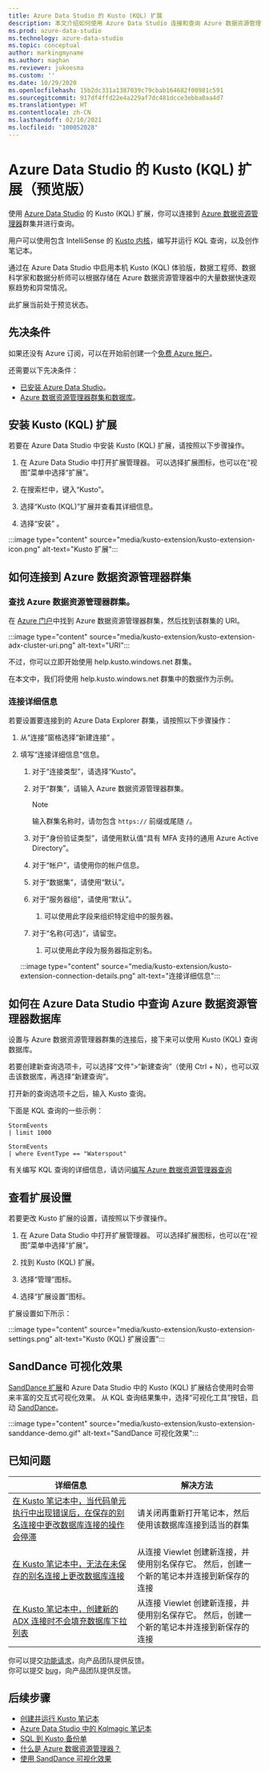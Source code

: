 ```yaml
---
title: Azure Data Studio 的 Kusto (KQL) 扩展
description: 本文介绍如何使用 Azure Data Studio 连接和查询 Azure 数据资源管理器群集。
ms.prod: azure-data-studio
ms.technology: azure-data-studio
ms.topic: conceptual
author: markingmyname
ms.author: maghan
ms.reviewer: jukoesma
ms.custom: ''
ms.date: 10/29/2020
ms.openlocfilehash: 15b2dc331a1387039c79cbab164682f00981c591
ms.sourcegitcommit: 917df4ffd22e4a229af7dc481dcce3ebba0aa4d7
ms.translationtype: HT
ms.contentlocale: zh-CN
ms.lasthandoff: 02/10/2021
ms.locfileid: "100052028"
---
```

# <a name="kusto-kql-extension-for-azure-data-studio-preview"></a>Azure Data Studio 的 Kusto (KQL) 扩展（预览版）

使用 [Azure Data Studio](../what-is-azure-data-studio.md) 的 Kusto (KQL) 扩展，你可以连接到 [Azure 数据资源管理器](/azure/data-explorer/data-explorer-overview)群集并进行查询。

用户可以使用包含 IntelliSense 的 [Kusto 内核](../notebooks/notebooks-kusto-kernel.md)，编写并运行 KQL 查询，以及创作笔记本。

通过在 Azure Data Studio 中启用本机 Kusto (KQL) 体验版，数据工程师、数据科学家和数据分析师可以根据存储在 Azure 数据资源管理器中的大量数据快速观察趋势和异常情况。

此扩展当前处于预览状态。

## <a name="prerequisites"></a>先决条件

如果还没有 Azure 订阅，可以在开始前创建一个[免费 Azure 帐户](https://azure.microsoft.com/free/)。

还需要以下先决条件：

- [已安装 Azure Data Studio](../download-azure-data-studio.md)。
- [Azure 数据资源管理器群集和数据库](/azure/data-explorer/create-cluster-database-portal)。

## <a name="install-the-kusto-kql-extension"></a>安装 Kusto (KQL) 扩展

若要在 Azure Data Studio 中安装 Kusto (KQL) 扩展，请按照以下步骤操作。

1. 在 Azure Data Studio 中打开扩展管理器。 可以选择扩展图标，也可以在“视图”菜单中选择“扩展”。

2. 在搜索栏中，键入“Kusto”。

3. 选择“Kusto (KQL)”扩展并查看其详细信息。

4. 选择“安装”  。

:::image type="content" source="media/kusto-extension/kusto-extension-icon.png" alt-text="Kusto 扩展":::

## <a name="how-to-connect-to-an-azure-data-explorer-cluster"></a>如何连接到 Azure 数据资源管理器群集

### <a name="find-your-azure-data-explorer-cluster"></a>查找 Azure 数据资源管理器群集。

在 [Azure 门户](https://ms.portal.azure.com/#home)中找到 Azure 数据资源管理器群集，然后找到该群集的 URI。

:::image type="content" source="media/kusto-extension/kusto-extension-adx-cluster-uri.png" alt-text="URI":::

不过，你可以立即开始使用 help.kusto.windows.net 群集。

在本文中，我们将使用 help.kusto.windows.net 群集中的数据作为示例。

### <a name="connection-details"></a>连接详细信息

若要设置要连接到的 Azure Data Explorer 群集，请按照以下步骤操作：

1. 从“连接”窗格选择“新建连接” 。

2. 填写“连接详细信息”信息。
    1. 对于“连接类型”，请选择“Kusto”。
    2. 对于“群集”，请输入 Azure 数据资源管理器群集。

        > [!Note]
        > 输入群集名称时，请勿包含 `https://` 前缀或尾随 `/`。

    3. 对于“身份验证类型”，请使用默认值“具有 MFA 支持的通用 Azure Active Directory”。
    4. 对于“帐户”，请使用你的帐户信息。
    5. 对于“数据集”，请使用“默认”。
    6. 对于“服务器组”，请使用“默认”。
        1. 可以使用此字段来组织特定组中的服务器。
    7. 对于“名称(可选)”，请留空。
        1. 可以使用此字段为服务器指定别名。

    :::image type="content" source="media/kusto-extension/kusto-extension-connection-details.png" alt-text="连接详细信息":::

## <a name="how-to-query-an-azure-data-explorer-database-in-azure-data-studio"></a>如何在 Azure Data Studio 中查询 Azure 数据资源管理器数据库

设置与 Azure 数据资源管理器群集的连接后，接下来可以使用 Kusto (KQL) 查询数据库。

若要创建新查询选项卡，可以选择“文件”>“新建查询”（使用 Ctrl + N），也可以双击该数据库，再选择“新建查询”。

打开新的查询选项卡之后，输入 Kusto 查询。

下面是 KQL 查询的一些示例：

```kusto
StormEvents
| limit 1000
```

```kusto
StormEvents
| where EventType == "Waterspout"
```

有关编写 KQL 查询的详细信息，请访问[编写 Azure 数据资源管理器查询](/azure/data-explorer/write-queries#overview-of-the-query-language)

## <a name="view-extension-settings"></a>查看扩展设置

若要更改 Kusto 扩展的设置，请按照以下步骤操作。

1. 在 Azure Data Studio 中打开扩展管理器。 可以选择扩展图标，也可以在“视图”菜单中选择“扩展”。

2. 找到 Kusto (KQL) 扩展。

3. 选择“管理”图标。

4. 选择“扩展设置”图标。

扩展设置如下所示：

:::image type="content" source="media/kusto-extension/kusto-extension-settings.png" alt-text="Kusto (KQL) 扩展设置":::

## <a name="sanddance-visualization"></a>SandDance 可视化效果

[SandDance 扩展](sanddance-extension.md)和 Azure Data Studio 中的 Kusto (KQL) 扩展结合使用时会带来丰富的交互式可视化效果。 从 KQL 查询结果集中，选择“可视化工具”按钮，启动 [SandDance](https://sanddance.js.org/)。

:::image type="content" source="media/kusto-extension/kusto-extension-sanddance-demo.gif" alt-text="SandDance 可视化效果":::

## <a name="known-issues"></a>已知问题

| 详细信息 | 解决方法 |
|---------|------------|
| [在 Kusto 笔记本中，当代码单元执行中出现错误后，在保存的别名连接中更改数据库连接的操作会停滞](https://github.com/microsoft/azuredatastudio/issues/12384) | 请关闭再重新打开笔记本，然后使用该数据库连接到适当的群集 |
| [在 Kusto 笔记本中，无法在未保存的别名连接上更改数据库连接](https://github.com/microsoft/azuredatastudio/issues/12843) |从连接 Viewlet 创建新连接，并使用别名保存它。 然后，创建一个新的笔记本并连接到新保存的连接 | 
| [在 Kusto 笔记本中，创建新的 ADX 连接时不会填充数据库下拉列表](https://github.com/microsoft/azuredatastudio/issues/12666) | 从连接 Viewlet 创建新连接，并使用别名保存它。 然后，创建一个新的笔记本并连接到新保存的连接 |

你可以提交[功能请求](https://github.com/microsoft/azuredatastudio/issues/new?assignees=&labels=&template=feature_request.md&title=)，向产品团队提供反馈。  
你可以提交 [bug](https://github.com/microsoft/azuredatastudio/issues/new?assignees=&labels=&template=bug_report.md&title=)，向产品团队提供反馈。

## <a name="next-steps"></a>后续步骤

- [创建并运行 Kusto 笔记本](../notebooks/notebooks-kusto-kernel.md)
- [Azure Data Studio 中的 Kqlmagic 笔记本](../notebooks/notebooks-kqlmagic.md)
- [SQL 到 Kusto 备份单](/azure/data-explorer/kusto/query/sqlcheatsheet)
- [什么是 Azure 数据资源管理器？](/azure/data-explorer/data-explorer-overview)
- [使用 SandDance 可视化效果](https://sanddance.js.org/)

